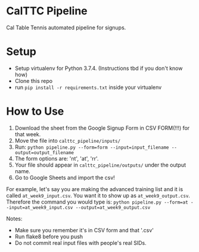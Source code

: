 # CalTTC Pipeline
Cal Table Tennis automated pipeline for signups.


# Setup
- Setup virtualenv for Python 3.7.4. (Instructions tbd if you don't know how)
- Clone this repo
- run `pip install -r requirements.txt` inside your virtualenv


# How to Use
1) Download the sheet from the Google Signup Form in CSV FORM(!!!) for that week.
2) Move the file into `calttc_pipeline/inputs/`
3) Run:
    `python pipeline.py --form=form --input=input_filename --output=output_filename`
4) The form options are: 'nt', 'at', 'rr'. 
5) Your file should appear in `calttc_pipeline/outputs/` under the output name.
6) Go to Google Sheets and import the csv!

For example, let's say you are making the advanced training list and it is called `at_week9_input.csv`.
You want it to show up as `at_week9_output.csv`. Therefore the command you would type is:
    `python pipeline.py --form=at --input=at_week9_input.csv --output=at_week9_output.csv`
    
Notes:
- Make sure you remember it's in CSV form and that '.csv'
- Run flake8 before you push
- Do not commit real input files with people's real SIDs.
